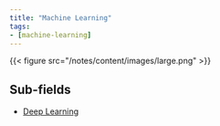 ```yaml
---
title: "Machine Learning"
tags:
- [machine-learning]
---
```



{{< figure src="/notes/content/images/large.png" >}}

## Sub-fields
- [Deep Learning](notes/deep-learning.md)
